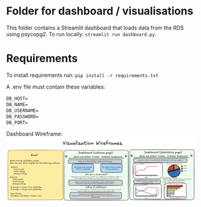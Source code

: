 # Folder for dashboard / visualisations
This folder contains a Streamlit dashboard that loads data from the RDS using psycopg2.
To run locally: `streamlit run dashboard.py`.

# Requirements

To install requirements run:
`pip install -r requirements.txt`

A .env file must contain these variables:

```
DB_HOST=
DB_NAME=
DB_USERNAME=
DB_PASSWORD=
DB_PORT=
```


Dashboard Wireframe:
![Dashboard Wireframe](../assets/dashboard_wireframe.png)